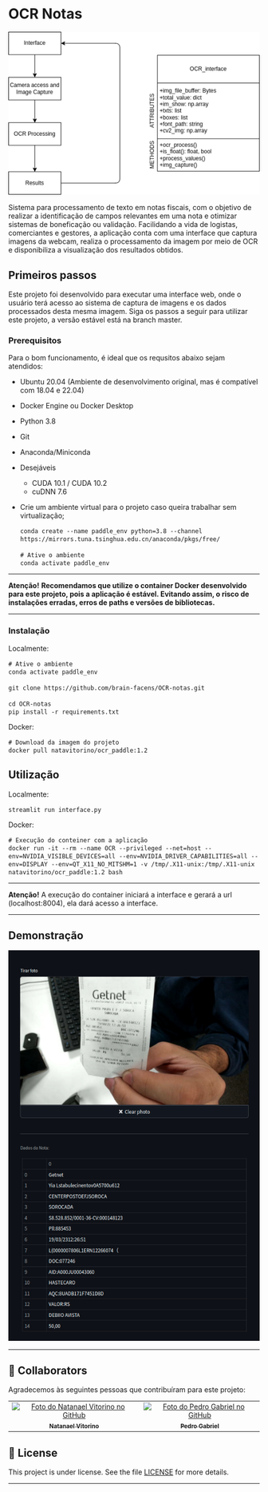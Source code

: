 # OCR Notas
<p align="center">
  <img src="docs/app_diagram.png">
</p>
Sistema para processamento de texto em notas fiscais, com o objetivo de realizar a identificação de campos relevantes em uma nota e otimizar sistemas de boneficação ou validação. Facilidando a vida de logistas, comerciantes e gestores, a aplicação conta com uma interface que captura imagens da webcam, realiza o processamento da imagem por meio de OCR e disponibiliza a visualização dos resultados obtidos.

## Primeiros passos

Este projeto foi desenvolvido para executar uma interface web, onde o usuário terá acesso ao sistema de captura de imagens e os dados processados desta mesma imagem. Siga os passos a seguir para utilizar este projeto, a versão estável está na branch master.

### Prerequisitos

Para o bom funcionamento, é ideal que os requsitos abaixo sejam atendidos:

- Ubuntu 20.04 (Ambiente de desenvolvimento original, mas é compatível com 18.04 e 22.04)
- Docker Engine ou Docker Desktop
- Python 3.8
- Git
- Anaconda/Miniconda
- Desejáveis
  - CUDA 10.1 / CUDA 10.2
  - cuDNN 7.6
- Crie um ambiente virtual para o projeto caso queira trabalhar sem virtualização;
 
  ```
  conda create --name paddle_env python=3.8 --channel https://mirrors.tuna.tsinghua.edu.cn/anaconda/pkgs/free/

  # Ative o ambiente
  conda activate paddle_env
  ```

---
**Atenção!**
**Recomendamos que utilize o container Docker desenvolvido para este projeto, pois a aplicação é estável. Evitando assim, o risco de instalações erradas, erros de paths e versões de bibliotecas.**

---

### Instalação 

Localmente:

```
# Ative o ambiente
conda activate paddle_env

git clone https://github.com/brain-facens/OCR-notas.git

cd OCR-notas
pip install -r requirements.txt
```

Docker:
```
# Download da imagem do projeto
docker pull natavitorino/ocr_paddle:1.2
```


## Utilização

Localmente:

```
streamlit run interface.py
```

Docker:
```
# Execução do conteiner com a aplicação
docker run -it --rm --name OCR --privileged --net=host --env=NVIDIA_VISIBLE_DEVICES=all --env=NVIDIA_DRIVER_CAPABILITIES=all --env=DISPLAY --env=QT_X11_NO_MITSHM=1 -v /tmp/.X11-unix:/tmp/.X11-unix natavitorino/ocr_paddle:1.2 bash
```
---
**Atenção!**
A execução do container iniciará a interface e gerará a url (localhost:8004), ela dará acesso a interface.

---

## Demonstração

<p align="center">
  <img src="img/demo_image.png">
</p>

---

## 🤝 Collaborators

Agradecemos às seguintes pessoas que contribuíram para este projeto:

<table>
  <tr>
    <td align="center">
      <a href="#">
        <img src="https://avatars.githubusercontent.com/u/64169072?v=4" width="100px;" alt="Foto do Natanael Vitorino no GitHub"/><br>
        <sub>
          <b>Natanael Vitorino</b>
        </sub>
      </a>
    </td>
    <td align="center">
      <a href="#">
        <img src="https://avatars.githubusercontent.com/u/98903288?v=4" width="100px;" alt="Foto do Pedro Gabriel no GitHub"/><br>
        <sub>
          <b>Pedro Gabriel</b>
        </sub>
      </a>
    </td>
  </tr>
</table>

## 📝 License

This project is under license. See the file [LICENSE](LICENSE) for more details.

---
